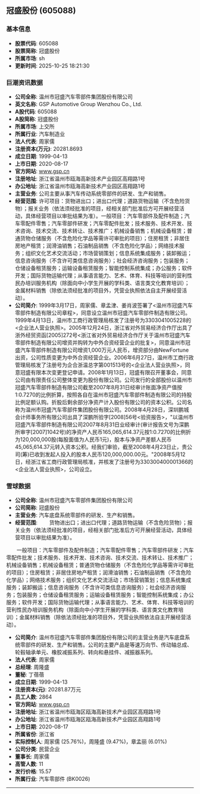 ## 冠盛股份 (605088)

### 基本信息

- **股票代码**: 605088
- **股票简称**: 冠盛股份
- **所属市场**: sh
- **更新时间**: 2025-10-25 18:21:30

### 巨潮资讯数据

- **公司全称**: 温州市冠盛汽车零部件集团股份有限公司
- **英文名称**: GSP Automotive Group Wenzhou Co., Ltd.
- **A股代码**: 605088
- **A股简称**: 冠盛股份
- **所属市场**: 上交所
- **所属行业**: 汽车制造业
- **法人代表**: 周家儒
- **注册资本(万元)**: 20281.8693
- **成立日期**: 1999-04-13
- **上市日期**: 2020-08-17
- **官方网站**: www.gsp.cn
- **注册地址**: 浙江省温州市瓯海高新技术产业园区高翔路1号
- **办公地址**: 浙江省温州市瓯海高新技术产业园区高翔路1号
- **主营业务**: 公司主要从事汽车传动系统零部件的研发、生产和销售。
- **经营范围**: 许可项目：货物进出口；进出口代理；道路货物运输（不含危险货物）；报关业务（依法须经批准的项目，经相关部门批准后方可开展经营活动，具体经营项目以审批结果为准）。一般项目：汽车零部件及配件制造；汽车零配件零售；汽车零部件研发；汽车零配件批发；技术服务、技术开发、技术咨询、技术交流、技术转让、技术推广；机械设备销售；机械设备租赁；普通货物仓储服务（不含危险化学品等需许可审批的项目）；住房租赁；非居住房地产租赁；润滑油销售；石油制品销售（不含危险化学品）；网络技术服务；组织文化艺术交流活动；市场营销策划；信息系统集成服务；装卸搬运；信息咨询服务（不含许可类信息咨询服务）；社会经济咨询服务；包装服务；仓储设备租赁服务；运输设备租赁服务；智能控制系统集成；办公服务；软件开发；国际货物运输代理；从事语言能力、艺术、体育、科技等培训的营利性民办培训服务机构（除面向中小学生开展的学科类、语言类文化教育培训）；金属材料销售（除依法须经批准的项目外，凭营业执照依法自主开展经营活动）。
- **公司简介**: 1999年3月17日，周家儒、章孟津、姜肖波签署了<温州市冠盛汽车零部件制造有限公司章程>，同意设立温州市冠盛汽车零部件制造有限公司。1999年4月13日，温州市工商行政管理局核发了注册号为3303041005228的<企业法人营业执照>。2005年12月24日，浙江省对外贸易经济合作厅出具了浙外经贸资函[2005]272号<浙江省对外贸易经济合作厅关于温州市冠盛汽车零部件制造有限公司增资并购转为中外合资经营企业的批复>，同意温州市冠盛汽车零部件制造有限公司增资1,000万元人民币，增资部分由NewFortune出资，公司性质变更为中外合资经营企业。2006年6月27日，温州市工商行政管理局核发了注册号为企合浙温总字第001513号的<企业法人营业执照>，同意冠盛有限本次变更登记申请。2008年1月13日，冠盛有限召开董事会，同意公司由有限责任公司整体变更为股份有限公司。公司发行的全部股份以温州市冠盛汽车零部件制造有限公司截至2007年8月31日经审计账面净资产值按1:0.7270的比例折算，按照各自在温州市冠盛汽车零部件制造有限公司的持股比例足额认购。折股后剩余部分净资产计入股份有限公司的资本公积。公司名称为温州市冠盛汽车零部件集团股份有限公司。2008年4月28日，深圳鹏城会计师事务所有限公司出具了深鹏所验字[2008]56号<验资报告>，"以温州市冠盛汽车零部件制造有限公司2007年8月31日业经审计(审计报告文号为深鹏所审字[2007]1042号)的净资产人民币165,065,614.37元按1:0.7270的比例折为120,000,000股(每股面值为人民币1元)，股本与净资产差额人民币45,065,614.37元转入资本公积。经我们审验，截至2008年4月23日止，贵公司(筹)已收到发起人投入的股本人民币120,000,000.00元。"2008年5月12日，经浙江省工商行政管理局核准，并核发了注册号为330300400001366的<企业法人营业执照>，公司设立。

### 雪球数据

- **公司全称**: 温州市冠盛汽车零部件集团股份有限公司
- **公司简称**: 冠盛股份
- **主营业务**: 汽车底盘系统零部件的研发、生产和销售。
- **经营范围**: 　　货物进出口；进出口代理；道路货物运输（不含危险货物）；报关业务（依法须经批准的项目，经相关部门批准后方可开展经营活动，具体经营项目以审批结果为准）。

　　一般项目：汽车零部件及配件制造；汽车零配件零售；汽车零部件研发；汽车零配件批发；技术服务、技术开发、技术咨询、技术交流、技术转让、技术推广；机械设备销售；机械设备租赁；普通货物仓储服务（不含危险化学品等需许可审批的项目）；住房租赁；非居住房地产租赁；润滑油销售；石油制品销售（不含危险化学品）；网络技术服务；组织文化艺术交流活动；市场营销策划；信息系统集成服务；装卸搬运；信息咨询服务（不含许可类信息咨询服务）；社会经济咨询服务；包装服务；仓储设备租赁服务；运输设备租赁服务；智能控制系统集成；办公服务；软件开发；国际货物运输代理；从事语言能力、艺术、体育、科技等培训的营利性民办培训服务机构（除面向中小学生开展的学科类、语言类文化教育培训）；金属材料销售（除依法须经批准的项目外，凭营业执照依法自主开展经营活动）。
- **公司简介**: 温州市冠盛汽车零部件集团股份有限公司的主营业务是汽车底盘系统零部件的研发、生产和销售。公司的主要产品是等速万向节、传动轴总成、轮毂轴承单元、橡胶减振系列、转向和悬挂件、减振器系列。
- **法人代表**: 周家儒
- **总经理**: 周隆盛
- **董秘**: 丁蓓蓓
- **成立日期**: 1999-04-13
- **注册资本(元)**: 20281.87万元
- **员工人数**: 2864
- **官方网站**: www.gsp.cn
- **注册地址**: 浙江省温州市瓯海区瓯海高新技术产业园区高翔路1号
- **办公地址**: 浙江省温州市瓯海区瓯海高新技术产业园区高翔路1号
- **上市日期**: 2020-08-17
- **所属省份**: 浙江省
- **实际控制人**: 周家儒 (25.76%)，周隆盛 (9.47%)，章孟丽 (6.01%)
- **公司分类**: 民营企业
- **董事长**: 周家儒
- **高管人数**: 11
- **发行价格**: 15.57
- **所属行业**: 汽车零部件 (BK0026)

---